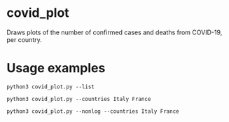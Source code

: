 # covid_plot
Draws plots of the number of confirmed cases and deaths from COVID-19, per country.

# Usage examples
```python3 covid_plot.py --list```

```python3 covid_plot.py --countries Italy France```

```python3 covid_plot.py --nonlog --countries Italy France```
